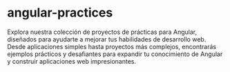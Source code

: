 # angular-practices
Explora nuestra colección de proyectos de prácticas para Angular, diseñados para ayudarte a mejorar tus habilidades de desarrollo web. Desde aplicaciones simples hasta proyectos más complejos, encontrarás ejemplos prácticos y desafiantes para expandir tu conocimiento de Angular y construir aplicaciones web impresionantes.
